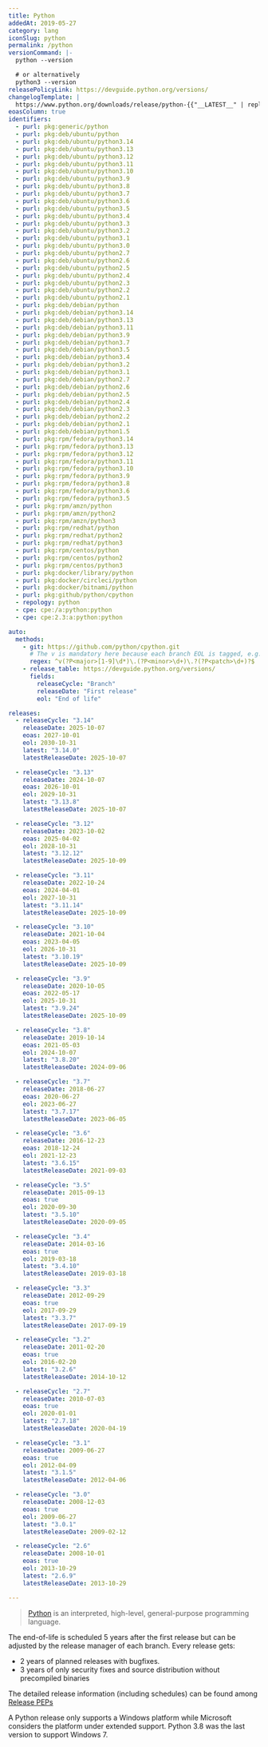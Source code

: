 ```yaml
---
title: Python
addedAt: 2019-05-27
category: lang
iconSlug: python
permalink: /python
versionCommand: |-
  python --version

  # or alternatively
  python3 --version
releasePolicyLink: https://devguide.python.org/versions/
changelogTemplate: |
  https://www.python.org/downloads/release/python-{{"__LATEST__" | replace:'.',''}}/
eoasColumn: true
identifiers:
  - purl: pkg:generic/python
  - purl: pkg:deb/ubuntu/python
  - purl: pkg:deb/ubuntu/python3.14
  - purl: pkg:deb/ubuntu/python3.13
  - purl: pkg:deb/ubuntu/python3.12
  - purl: pkg:deb/ubuntu/python3.11
  - purl: pkg:deb/ubuntu/python3.10
  - purl: pkg:deb/ubuntu/python3.9
  - purl: pkg:deb/ubuntu/python3.8
  - purl: pkg:deb/ubuntu/python3.7
  - purl: pkg:deb/ubuntu/python3.6
  - purl: pkg:deb/ubuntu/python3.5
  - purl: pkg:deb/ubuntu/python3.4
  - purl: pkg:deb/ubuntu/python3.3
  - purl: pkg:deb/ubuntu/python3.2
  - purl: pkg:deb/ubuntu/python3.1
  - purl: pkg:deb/ubuntu/python3.0
  - purl: pkg:deb/ubuntu/python2.7
  - purl: pkg:deb/ubuntu/python2.6
  - purl: pkg:deb/ubuntu/python2.5
  - purl: pkg:deb/ubuntu/python2.4
  - purl: pkg:deb/ubuntu/python2.3
  - purl: pkg:deb/ubuntu/python2.2
  - purl: pkg:deb/ubuntu/python2.1
  - purl: pkg:deb/debian/python
  - purl: pkg:deb/debian/python3.14
  - purl: pkg:deb/debian/python3.13
  - purl: pkg:deb/debian/python3.11
  - purl: pkg:deb/debian/python3.9
  - purl: pkg:deb/debian/python3.7
  - purl: pkg:deb/debian/python3.5
  - purl: pkg:deb/debian/python3.4
  - purl: pkg:deb/debian/python3.2
  - purl: pkg:deb/debian/python3.1
  - purl: pkg:deb/debian/python2.7
  - purl: pkg:deb/debian/python2.6
  - purl: pkg:deb/debian/python2.5
  - purl: pkg:deb/debian/python2.4
  - purl: pkg:deb/debian/python2.3
  - purl: pkg:deb/debian/python2.2
  - purl: pkg:deb/debian/python2.1
  - purl: pkg:deb/debian/python1.5
  - purl: pkg:rpm/fedora/python3.14
  - purl: pkg:rpm/fedora/python3.13
  - purl: pkg:rpm/fedora/python3.12
  - purl: pkg:rpm/fedora/python3.11
  - purl: pkg:rpm/fedora/python3.10
  - purl: pkg:rpm/fedora/python3.9
  - purl: pkg:rpm/fedora/python3.8
  - purl: pkg:rpm/fedora/python3.6
  - purl: pkg:rpm/fedora/python3.5
  - purl: pkg:rpm/amzn/python
  - purl: pkg:rpm/amzn/python2
  - purl: pkg:rpm/amzn/python3
  - purl: pkg:rpm/redhat/python
  - purl: pkg:rpm/redhat/python2
  - purl: pkg:rpm/redhat/python3
  - purl: pkg:rpm/centos/python
  - purl: pkg:rpm/centos/python2
  - purl: pkg:rpm/centos/python3
  - purl: pkg:docker/library/python
  - purl: pkg:docker/circleci/python
  - purl: pkg:docker/bitnami/python
  - purl: pkg:github/python/cpython
  - repology: python
  - cpe: cpe:/a:python:python
  - cpe: cpe:2.3:a:python:python

auto:
  methods:
    - git: https://github.com/python/cpython.git
      # The v is mandatory here because each branch EOL is tagged, e.g. https://github.com/python/cpython/releases/tag/3.6
      regex: ^v(?P<major>[1-9]\d*)\.(?P<minor>\d+)\.?(?P<patch>\d+)?$
    - release_table: https://devguide.python.org/versions/
      fields:
        releaseCycle: "Branch"
        releaseDate: "First release"
        eol: "End of life"

releases:
  - releaseCycle: "3.14"
    releaseDate: 2025-10-07
    eoas: 2027-10-01
    eol: 2030-10-31
    latest: "3.14.0"
    latestReleaseDate: 2025-10-07

  - releaseCycle: "3.13"
    releaseDate: 2024-10-07
    eoas: 2026-10-01
    eol: 2029-10-31
    latest: "3.13.8"
    latestReleaseDate: 2025-10-07

  - releaseCycle: "3.12"
    releaseDate: 2023-10-02
    eoas: 2025-04-02
    eol: 2028-10-31
    latest: "3.12.12"
    latestReleaseDate: 2025-10-09

  - releaseCycle: "3.11"
    releaseDate: 2022-10-24
    eoas: 2024-04-01
    eol: 2027-10-31
    latest: "3.11.14"
    latestReleaseDate: 2025-10-09

  - releaseCycle: "3.10"
    releaseDate: 2021-10-04
    eoas: 2023-04-05
    eol: 2026-10-31
    latest: "3.10.19"
    latestReleaseDate: 2025-10-09

  - releaseCycle: "3.9"
    releaseDate: 2020-10-05
    eoas: 2022-05-17
    eol: 2025-10-31
    latest: "3.9.24"
    latestReleaseDate: 2025-10-09

  - releaseCycle: "3.8"
    releaseDate: 2019-10-14
    eoas: 2021-05-03
    eol: 2024-10-07
    latest: "3.8.20"
    latestReleaseDate: 2024-09-06

  - releaseCycle: "3.7"
    releaseDate: 2018-06-27
    eoas: 2020-06-27
    eol: 2023-06-27
    latest: "3.7.17"
    latestReleaseDate: 2023-06-05

  - releaseCycle: "3.6"
    releaseDate: 2016-12-23
    eoas: 2018-12-24
    eol: 2021-12-23
    latest: "3.6.15"
    latestReleaseDate: 2021-09-03

  - releaseCycle: "3.5"
    releaseDate: 2015-09-13
    eoas: true
    eol: 2020-09-30
    latest: "3.5.10"
    latestReleaseDate: 2020-09-05

  - releaseCycle: "3.4"
    releaseDate: 2014-03-16
    eoas: true
    eol: 2019-03-18
    latest: "3.4.10"
    latestReleaseDate: 2019-03-18

  - releaseCycle: "3.3"
    releaseDate: 2012-09-29
    eoas: true
    eol: 2017-09-29
    latest: "3.3.7"
    latestReleaseDate: 2017-09-19

  - releaseCycle: "3.2"
    releaseDate: 2011-02-20
    eoas: true
    eol: 2016-02-20
    latest: "3.2.6"
    latestReleaseDate: 2014-10-12

  - releaseCycle: "2.7"
    releaseDate: 2010-07-03
    eoas: true
    eol: 2020-01-01
    latest: "2.7.18"
    latestReleaseDate: 2020-04-19

  - releaseCycle: "3.1"
    releaseDate: 2009-06-27
    eoas: true
    eol: 2012-04-09
    latest: "3.1.5"
    latestReleaseDate: 2012-04-06

  - releaseCycle: "3.0"
    releaseDate: 2008-12-03
    eoas: true
    eol: 2009-06-27
    latest: "3.0.1"
    latestReleaseDate: 2009-02-12

  - releaseCycle: "2.6"
    releaseDate: 2008-10-01
    eoas: true
    eol: 2013-10-29
    latest: "2.6.9"
    latestReleaseDate: 2013-10-29

---
```


> [Python](https://www.python.org/) is an interpreted, high-level, general-purpose programming
> language.

The end-of-life is scheduled 5 years after the first release but can be adjusted by the release
manager of each branch. Every release gets:

- 2 years of planned releases with bugfixes.
- 3 years of only security fixes and source distribution without precompiled binaries

The detailed release information (including schedules) can be found among [Release PEPs](https://peps.python.org/topic/release/)

A Python release only supports a Windows platform while Microsoft considers the platform under
extended support. Python 3.8 was the last version to support Windows 7.
